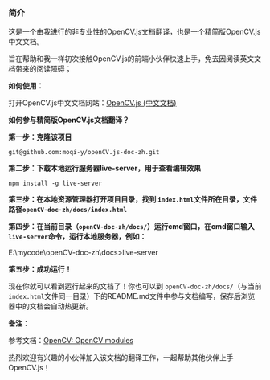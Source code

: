 ### 简介

这是一个由我进行的非专业性的OpenCV.js文档翻译，也是一个精简版OpenCV.js中文文档。

旨在帮助和我一样初次接触OpenCV.js的前端小伙伴快速上手，免去因阅读英文文档带来的阅读障碍；

**如何使用：**

打开OpenCV.js中文文档网站：[OpenCV.js (中文文档)](https://opencv.moqi.ml/#/ "点击打开网站")

**如何参与精简版OpenCV.js文档翻译？**

**第一步：克隆该项目**

```
git@github.com:moqi-y/openCV.js-doc-zh.git
```

**第二步：下载本地运行服务器live-server，用于查看编辑效果**

```
npm install -g live-server
```

**第三步：在本地资源管理器打开项目目录，找到 `index.html`文件所在目录，文件路径`openCV-doc-zh/docs/index.html`**

**第四步：在当前目录（`openCV-doc-zh/docs/`）运行cmd窗口，在cmd窗口输入 `live-server`命令，运行本地服务器，例如：**

E:\mycode\openCV-doc-zh\docs>live-server

**第五步：成功运行！**

现在你就可以看到运行起来的文档了！你也可以到 `openCV-doc-zh/docs/`（与当前 `index.html`文件同一目录）下的README.md文件中参与文档编写，保存后浏览器中的文档会自动热更新。

**备注：**

参考文档：[OpenCV: OpenCV modules](https://docs.opencv.org/3.3.1/index.html "点击打开网站")

热烈欢迎有兴趣的小伙伴加入该文档的翻译工作，一起帮助其他伙伴上手OpenCV.js！
